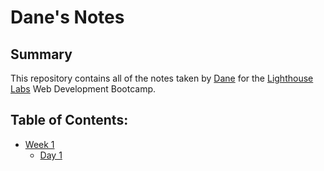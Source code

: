 # Dane's Notes

## Summary

This repository contains all of the notes taken by [Dane](https://github.com/Dmancuso1) for the [Lighthouse Labs](https://www.lighthouselabs.ca/) Web Development Bootcamp.

## Table of Contents:

* [Week 1](/week_1)
  * [Day 1](/week_1/Day_1)
  

